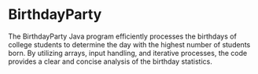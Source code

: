 # BirthdayParty
The BirthdayParty Java program efficiently processes the birthdays of college students to determine the day with the highest number of students born. By utilizing arrays, input handling, and iterative processes, the code provides a clear and concise analysis of the birthday statistics.
